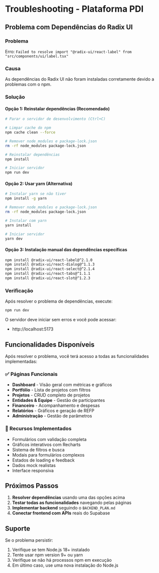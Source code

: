 # Troubleshooting - Plataforma PDI

## Problema com Dependências do Radix UI

### Problema
Erro: `Failed to resolve import "@radix-ui/react-label" from "src/components/ui/label.tsx"`

### Causa
As dependências do Radix UI não foram instaladas corretamente devido a problemas com o npm.

### Solução

#### Opção 1: Reinstalar dependências (Recomendado)
```bash
# Parar o servidor de desenvolvimento (Ctrl+C)

# Limpar cache do npm
npm cache clean --force

# Remover node_modules e package-lock.json
rm -rf node_modules package-lock.json

# Reinstalar dependências
npm install

# Iniciar servidor
npm run dev
```

#### Opção 2: Usar yarn (Alternativa)
```bash
# Instalar yarn se não tiver
npm install -g yarn

# Remover node_modules e package-lock.json
rm -rf node_modules package-lock.json

# Instalar com yarn
yarn install

# Iniciar servidor
yarn dev
```

#### Opção 3: Instalação manual das dependências específicas
```bash
npm install @radix-ui/react-label@^2.1.0
npm install @radix-ui/react-dialog@^1.1.3
npm install @radix-ui/react-select@^2.1.4
npm install @radix-ui/react-tabs@^1.1.1
npm install @radix-ui/react-slot@^1.2.3
```

### Verificação
Após resolver o problema de dependências, execute:
```bash
npm run dev
```

O servidor deve iniciar sem erros e você pode acessar:
- http://localhost:5173

## Funcionalidades Disponíveis

Após resolver o problema, você terá acesso a todas as funcionalidades implementadas:

### ✅ Páginas Funcionais
- **Dashboard** - Visão geral com métricas e gráficos
- **Portfólio** - Lista de projetos com filtros
- **Projetos** - CRUD completo de projetos
- **Entidades & Equipe** - Gestão de participantes
- **Financeiro** - Acompanhamento e despesas
- **Relatórios** - Gráficos e geração de REFP
- **Administração** - Gestão de parâmetros

### 🎯 Recursos Implementados
- Formulários com validação completa
- Gráficos interativos com Recharts
- Sistema de filtros e busca
- Modais para formulários complexos
- Estados de loading e feedback
- Dados mock realistas
- Interface responsiva

## Próximos Passos

1. **Resolver dependências** usando uma das opções acima
2. **Testar todas as funcionalidades** navegando pelas páginas
3. **Implementar backend** seguindo o `BACKEND_PLAN.md`
4. **Conectar frontend com APIs** reais do Supabase

## Suporte

Se o problema persistir:
1. Verifique se tem Node.js 18+ instalado
2. Tente usar npm version 9+ ou yarn
3. Verifique se não há processos npm em execução
4. Em último caso, use uma nova instalação do Node.js
